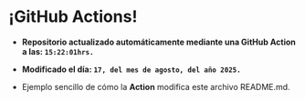 # ¡GitHub Actions!
* **Repositorio actualizado automáticamente mediante una GitHub Action a las: `15:22:01hrs.`**
* **Modificado el día: `17, del mes de agosto, del año 2025.`**

* Ejemplo sencillo de cómo la **Action** modifica este archivo README.md.
